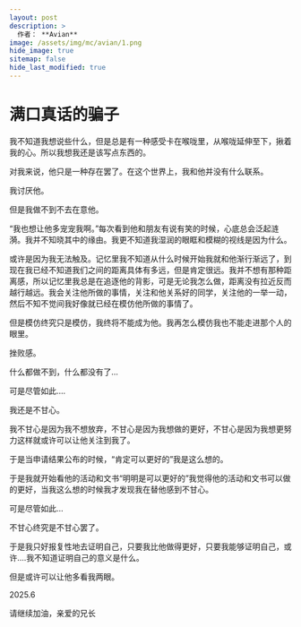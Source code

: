 ```yaml
---
layout: post
description: >
  作者： **Avian**
image: /assets/img/mc/avian/1.png
hide_image: true
sitemap: false
hide_last_modified: true
---
```


# 满口真话的骗子

我不知道我想说些什么，但是总是有一种感受卡在喉咙里，从喉咙延伸至下，揪着我的心。所以我想我还是该写点东西的。

对我来说，他只是一种存在罢了。在这个世界上，我和他并没有什么联系。

我讨厌他。

但是我做不到不去在意他。

“我也想让他多宠宠我啊。”每次看到他和朋友有说有笑的时候，心底总会泛起涟漪。我并不知晓其中的缘由。我更不知道我湿润的眼眶和模糊的视线是因为什么。

或许是因为我无法触及。记忆里我不知道从什么时候开始我就和他渐行渐远了，到现在我已经不知道我们之间的距离具体有多远，但是肯定很远。我并不想有那种距离感，所以记忆里我总是在追逐他的背影，可是无论我怎么做，距离没有拉近反而越行越远。我会关注他所做的事情，关注和他关系好的同学，关注他的一举一动，然后不知不觉间我好像就已经在模仿他所做的事情了。

但是模仿终究只是模仿，我终将不能成为他。我再怎么模仿我也不能走进那个人的眼里。

挫败感。

什么都做不到，什么都没有了…

可是尽管如此….

我还是不甘心。

我不甘心是因为我不想放弃，不甘心是因为我想做的更好，不甘心是因为我想更努力这样就或许可以让他关注到我了。

于是当申请结果公布的时候，“肯定可以更好的”我是这么想的。

于是我就开始看他的活动和文书“明明是可以更好的”我觉得他的活动和文书可以做的更好，当我这么想的时候我才发现我在替他感到不甘心。

可是尽管如此…

不甘心终究是不甘心罢了。

于是我只好报复性地去证明自己，只要我比他做得更好，只要我能够证明自己，或许….我不知道证明自己的意义是什么。

但是或许可以让他多看我两眼。

2025.6

请继续加油，亲爱的兄长